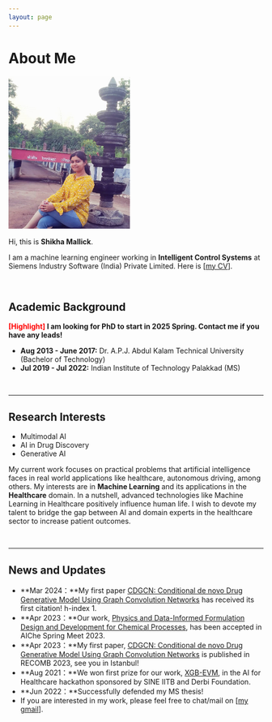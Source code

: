 ```yaml
---
layout: page
---
```


# About Me

<img src="images/profile_big.jpg" class="floatpic" width="240" height="300">

Hi, this is **Shikha Mallick**.

I am a machine learning engineer working in **Intelligent Control Systems** at Siemens Industry Software (India) Private Limited. Here is [[my CV](file/CV_Shikha_Mallick.pdf)].

<br>

## Academic Background

**<font color='red'>[Highlight]</font> I am looking for PhD to start in 2025 Spring. Contact me if you have any leads!**

- **Aug 2013 - June 2017:** Dr. A.P.J. Abdul Kalam Technical University (Bachelor of Technology)
- **Jul 2019 - Jul 2022:** Indian Institute of Technology Palakkad (MS)

<br>

---

## Research Interests

- Multimodal AI
- AI in Drug Discovery
- Generative AI

My current work focuses on practical problems that artificial intelligence faces in real world applications like healthcare, autonomous driving, among others. My interests are in **Machine Learning** and its applications in the **Healthcare** domain. In a nutshell, advanced technologies like Machine Learning in Healthcare positively influence human life.  I wish to devote my talent to bridge the gap between AI and domain experts in the healthcare sector to increase patient outcomes.

<br>

---

## News and Updates

- **Mar 2024：**My first paper [CDGCN: Conditional de novo Drug Generative Model Using Graph Convolution Networks](https://link.springer.com/chapter/10.1007/978-3-031-29119-7_7) has received its first citation! h-index 1.
- **Apr 2023：**Our work, [Physics and Data-Informed Formulation Design and Development for Chemical Processes](https://aiche.confex.com/aiche/2023/meetingapp.cgi/Paper/662550), has been accepted in AIChe Spring Meet 2023.
- **Apr 2023：**My first paper, [CDGCN: Conditional de novo Drug Generative Model Using Graph Convolution Networks](https://link.springer.com/chapter/10.1007/978-3-031-29119-7_7) is published in RECOMB 2023, see you in Istanbul!
- **Aug 2021：**We won first prize for our work, [XGB-EVM](https://github.com/mshik/XGB-EVM), in the AI for Healthcare hackathon sponsored by SINE IITB and Derbi Foundation.
- **Jun 2022：**Successfully defended my MS thesis!
- If you are interested in my work, please feel free to chat/mail on [[my gmail](mallickshikha@gmail.com)].
